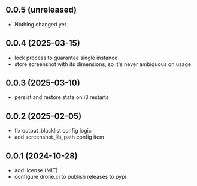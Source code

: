 ## 0.0.5 (unreleased)


- Nothing changed yet.


## 0.0.4 (2025-03-15)


- lock process to guarantee single instance
- store screenshot with its dimensions, so it's never ambiguous on usage


## 0.0.3 (2025-03-10)

- persist and restore state on i3 restarts


## 0.0.2 (2025-02-05)

- fix output_blacklist config logic
- add screenshot_lib_path config item


## 0.0.1 (2024-10-28)

- add license (MIT)
- configure drone.ci to publish releases to pypi
